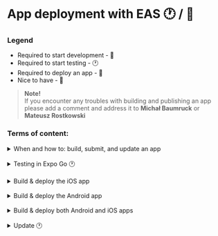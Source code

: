 # App deployment with EAS 🕐 / 📱

### Legend

<ul>
    <li>Required to start development - 🚀</li>
    <li>Required to start testing - 🕐</li>
    <li>Required to deploy an app - 📱</li>
    <li>Nice to have - 🌈</li>
</ul>

> **Note!** <br> If you encounter any troubles with building and publishing an app please add a comment and address it to <b>Michał Baumruck</b> or <b>Mateusz Rostkowski</b>

### Terms of content:

<details>
    <summary>When and how to: build, submit, and update an app</summary>

#### Legend
<table>
    <tr>
        <th>Name</th>
        <th>Description</th>
        <th>Type of testing</th>
        <th>Requirements</th>
        <th>When to USE</th>
    </tr>
    <tr>
        <td rowspan="2">Update</td>
        <td rowspan="2">
            <ul>
                <li>Replace javascript/typescript code in mobile app (expo go or native app)</li>
                <li>Use eas update</li>
            </ul>
        </td>
        <td>Expo go</td>
        <td>
            <ul>
                <li>Expo project configuration 🕐</li>
                <li>Testing in Expo Go 🕐</li>
            </ul>
        </td>
        <td>
            <ul>
                <li>When you want to perform fast tests,</li>
                <li>you can add native libraries, but the need to be supported by expo go (check expo docs if library is supported by expo go, for example: https://docs.expo.dev/versions/latest/sdk/accelerometer/)</li>
            </ul>
        </td>
    </tr>
    <tr>
        <td>Native app</td>
        <td>
            <ul>
                <li>App configuration 🕐</li>
                <li>Update</li>
            </ul>
        </td>
        <td>
            <ul>
                <li>When you have only typescript changes</li>
                <li>When you want to update native app</li>
            </ul>
        </td>
    </tr>
    <tr>
        <td>Build</td>
        <td>
            <ul>
                <li>Process of building native app</li>
                <li>Use eas build </li>
            </ul>
        </td>
        <td>Native app</td>
        <td rowspan="2">
            <ul>
                <li>App configuration 🕐</li>
                <li>
                    Before first build go through this:
                    <ul>
                        <li>iOS - Build & deploy the iOS app 🕐 / 📱 </li>
                        <li>android - Build & deploy Android app 🕐 / 📱</li>
                    </ul>
                </li>
            </ul>
        </td>
        <td>
            <ul>
                <li>When you want to build native app</li>
                <li>
                    When you have native changes, for example: 
                    <ul>
                        <li>adding native library</li>
                        <li>changing app icons / app names</li>
                        <li>adding expo plugin - https://docs.expo.dev/config-plugins/plugins-and-mods/</li>
                    </ul>
                </li>
            </ul>
        </td>
    </tr>
    <tr>
        <td>Submit</td>
        <td>
            <ul>
                <li>Process of submitting app to the stores (app store and play store)</li>
                <li>Use eas submit </li>
            </ul>
        </td>
        <td>Native app</td>
        <td>
            <ul>
                <li>When you want to submit app for testers or production users</li>
                <li>When you have created build and you want to submit it (in most cases it will go automatically build + submit)</li>
            </ul>
        </td>
    </tr>
</table>
<br>

#### Types of testing
<table>
    <tr>
        <th>Platform</th>
        <th>Pros</th>
        <th>Cons</th>
    </tr>
    <tr>
        <td>Expo go</td>
        <td>
            <ul>
                <li>Fast</li>
                <li>Easy</li>
                <li>Automated way to distribute app</li>
            </ul>
        </td>
        <td>
            <ul>
                <li>Can't test native modules that are not supported by expo go like: firebase analytics,  onesignal</li>
                <li>It's little different than native app, will need additional tests after testing in expo go</li>
            </ul>
        </td>
    </tr>
    <tr>
        <td>Native app</td>
        <td>
            <ul>
                <li>Testing all native modules</li>
                <li>Supports expo plugins</li>
            </ul>
        </td>
        <td>
            <ul>
                <li>Complicated build process (only for first time)</li>
                <li>Complicated distribution and installation on devices (only for first time)</li>
            </ul>
        </td>
    </tr>
</table>
</details>
<br>
<details>
    <summary>Testing in Expo Go 🕐 </summary>

When to use the Expo Go app:

<ul>
    <li>If you are developing an app - for other developers and for fast internal testing</li>
    <li>If you are developing an app, and do not have access to App Store and Google Play Store - for internal and external testing</li>
</ul>

When not to use the Expo Go app:

<ul>
    <li>
        If you have applied native features to an app for example - one-signal (libraries that need to apply native code to the app with expo-plugins)
        <ul>
            <li>in that case, you could use expo-dev-client to create your own Expo Go app with injected native code into it</li>
        </ul>
    </li>
</ul>

### Process:

1.Deploy app for tests in expo go.

The easiest way to allow testers to test an app on physical devices is to deploy the app to Expo Go.

If you follow the previous steps of instructions, have configured the expo project, logged into the Expo account, and have added an app configuration, you will be ready to deploy an app with just one command.

In terminal run:

```bash
yarn update:expo_go
```

2.Test the app on the physical device
<ol type="a">
    <li>
        Install the Expo Go app from Play Store (Android) or from App Store (iOS). <br>
        Your app will run in the Expo Go application as the wrapper to your original app.
    </li>
    <li>Log in to your Expo account in the Expo Go app.</li>
    <li>Select the proper organization, in which your app is deployed.</li>
    <li>Select the proper project (your app).</li>
    <li>Select the proper branch from which your build (update) was done.</li>
    <li>Select the proper build (update), that you want to test. </li>
</ol>

### Summary:

<ul>
    <li>You should have in mind that testing in the Expo Go app is limited to apps that do not apply native features for example - one-signal (libraries that need to apply native code to an app with expo-plugins).</li>
    <li>
        Testing inside the Expo Go app is divided by a branch (git branch) from which are generated builds (updates) - could be done for example - for every feature branch
        <ul>
            <li>you can easily switch between different branches - for example - test multiple features from code review just in one place (Expo Go)</li>
        </ul>
    </li>
    <li>
        If multiple builds (updates) are generated for the same branch, in the Expo Go app you can switch between each build 
        <ul>
            <li>you can easily switch between different builds (on the same feature branch) for example -to check when something was broken</li>
        </ul>
    </li>
</ul>
</details>
<br>
<details>
    <summary>Build & deploy the iOS app</summary>

1.Build first iOS binary 🕐 / 📱

<ol type="a">
<li>Check if you are already logged in to your eas/expo account</li>

```bash
eas whoami
```

If not please log in to your account before proceeding to the next step.

<li>In the terminal run the build command (choose the proper environment (qa/staging/production).</li>

```bash
yarn build:[qa/staging/production]:ios
```

<li>You will be asked to log in to your Apple account, please log in.</li>
<li>Choose your team and provider (possible binarapps if you deploy qa app).</li>
<li>
    If it will be your first build of the iOS app, you will be prompted to generate a new Apple Distribution Certificate." <br>
    If it is a new app please select y, otherwise, if you have Apple Distribution Certificate (.p12 file) you can press n and provide a path to .p12 certificate.
</li>
<li>
    If it will be your first build of the iOS app, you will be prompted to generate a new Provisioning Profile. <br>
    If you do not have Provisioning Profile please select y to generate a new one, otherwise, if you have Provisioning Profile (.mobileprovision file) you can press n and provide a path to .mobileprovision certificate.
</li>
<li>
    If it will be your first build of an iOS app, you will be asked to set Push Notifications for your project. <br>
    You can select y in case later you could need it, and generate a new Apple Push key.
</li>
</ol>

CONGRATULATION !! 🥳🥳 You just started your first IOS build of the QA app version!

2.Deploy the first iOS app version for tests in TestFlight. 🕐 / 📱

<ol type="a">
<li>
Creating new apps in App Store Connect <br>
When you created an iOS binary (your build is in progress or at least you've generated Distribution Certificate (.p12 file) and Provisioning Profile (.mobileprovision file)), you are ready to create and configure apps in App Store Connect. <br>
<ol type="I">
<li>Log in to App Store Connect to the account you were logged in to while building the app in the previous step.</li>
<li>
Create a new app. <br>
1.Got to the Apps tab.

![Apps tab](../static/deploy_apps.png)
2.Click on the +button to create a new app.

![Create new app](../static/deploy_add_button.png)
3.Select New app from the popup.

![Select new app](../static/deploy_new_app.png) <br>
4.Fill out the questionnaire about the newly created app.

![Fill out the questionnaire](../static/deploy_new_form.png) <br>

Fields description: <br>
1)Choose the platform which you want to support (probably only iOS). <br>
2)Add your app name. Depending on the type of your app, you are creating:
<br>
<br>
a)your app name (qa) <br>
b)your app name (staging) <br>
c)your app name <br>
<br>

3)Choose your primary language (English, Polish, or some other). <br>
4)Choose your bundle id.
<br>
<br>
When you went through the building app process correctly you should be able to choose the bundle id created for your app for example:
binarappsYOURAPPNAME 344h234g234d23423f4234 - com.binarapps.yourappname  - last part is your app bundle id, you should choose accurate to the app version (qa/staging/production)

<br>

5)You need to pass a unique ID that will not be visible in the store, it could be your bundle id for example com.binarapps.yourappname.qa <br>
6)You could choose limited access, only accounts with the role: Admins, Finance, and Reports, and people you add access will see the app in the App Store account
</li>
<li>Create and go through step ii again to cover qa/staging/production app depending on your strategy.</li>
</ol>
</li>
<li>
Submit the app to the Test Flight.
<ol type="I">
<li>
Configure eas.json file.

```
"submit": {
   "production": {
     "ios": {
       "ascAppId": "your_appStore_app_id",
       "appleTeamId": "your_apple_team_id",
       "appName": "your_app_name"
     }
   },
   "staging": {
     "ios": {
       "ascAppId": "your_appStore_app_id",
       "appleTeamId": "your_apple_team_id",
       "appName": "your_app_name"
     }
   },
   "qa": {
     "ios": {
       "ascAppId": "your_appStore_app_id",
       "appleTeamId": "your_apple_team_id",
       "appName": "your_app_name"
     }
   }
 }
```

Where: <br>
- your_appStore_app_id should be taken in that way.
- your_apple_team_id should be taken from Apple Developer Portal in that way.
- your_app_name should be your app name from App Store Connect.

<br>
</li>
<li>
    The first submission - authenticate the app submission process. <br>
    You can authenticate your builds in two different ways: <br>

1.<b>App Store Connect API Key.</b> <br>
To use this method you will need access to the App Store Connect account with the role of Account Holder. If you do not have such access, please authenticate with method <br>

<ol type="a">
<li>Generate API key - follow the instruction.</li>
<li>Save AuthKey.p8 file, key ID, and Issuer ID.</li>
<li>
Ensure that the build you want to submit is completed correctly. <br>
In project dir terminal run:

```bash
eas build:list --channel [qa/staging/production]
```

And check the last build. (choose the proper channel depending on your build/app environment)
</li>
<li>
Start the submission process, in project dir run the following command:

```bash
eas submit -p ios --latest
```

If you want to submit a different build than the latest one, you can run:

```bash
eas submit -p ios --id your_build_id
```

Where in place of your_build_id you could pass the id of the build from the build list (previous step). <br>
<br>
For the first submission you will need to go through the following questions:

- Select what to use for your project: Add a new ASC API Key
- Generate a new App Store Connect API Key:  no
- Path to App Store Connect API Key: AuthKey_YOUR-KEY-ID.p8
- Key ID: YOUR-KEY-ID (to be get from the instruction)
- Issuer ID: YOUR-ISSUER-ID (to be get from the instruction)

<br>
After applying this data submission process will start. CONGRATULATIONS !! 🥳🥳 You have just started your first iOS build submission!
</li>
</ol>
</li>
</ol>
</li>
</ol>

2.<b>Apple App-Specific Password.</b>
<ol type="a">
<li>
Generate App-Specific Password - follow the instruction. <br>
You can name your App-specific password for example as EAS submit.
</li>
<li>Copy the newly generated password. (if not copied, please create a new App-Specific Password, and remove the previous one).</li>
<li>
Store password in expo service (we will name it → EXPO_APPLE_APP_SPECIFIC_PASSWORD). <br>
In project dir terminal run:

```bash
eas secret:create --scope project --name EXPO_APPLE_APP_SPECIFIC_PASSWORD --value YOUR_GENERATED_APP_SPECIFIC_PASSWORD --type string
```

In place of YOUR_GENERATED_APP_SPECIFIC_PASSWORD provide your generated password.
</li>
<li>
Configure eas.json file, to authenticate the submission process with your App-Specific Password. <br>
Add the following lines (do not remove existing configuration added in 4.b.i step).

```
"submit": {
    "production": {
      "ios": {
        "appleId": "your_apple_id",
      }
    },
    "staging": {
      "ios": {
        "appleId": "your_apple_id",
      }
    },
    "qa": {
      "ios": {
        "appleId": "your_apple_id",
      }
    }
} 
```

Where your_apple_id is your apple ID with access to App Store Connect. (for example m.baumruck@binarapps.com)
</li>
<li>
Store your apple account password as an expo secret in the expo service. <br>
To allow other users and CI to submit the app to the store, and sign in with an app-specific password, you need to allow expo services to authenticate with your account. To do that, expo service will log in to your apple account with your apple id (provided in eas.json in the previous step and apple password (stored as a secret on the expo service). <br>
In project dir terminal run: 

```bash
eas secret:create --scope project --name EXPO_APPLE_PASSWORD --value YOUR_APPLE_PASSWORD --type string
```

In place of YOUR_APPLE_PASSWORD provide your apple password.
</li>
<li>
Start the submission process, in project dir run the following command:

```bash
eas submit -p ios --latest
```

If you want to submit a different build than the latest one, you can run:

```bash
eas submit -p ios --id your_build_id
```

Where in place of your_build_id you could pass the id of the build from the build list (previous step). <br>
<br>
CONGRATULATIONS !! 🥳🥳 You have just started your first iOS build submission!
</li>
</ol>

3.Build and deploy the next versions of the app to TestFlight. 🕐 / 📱 <br>
<br>
To run this step, ensure that you already have built and deployed the first version of the app (it means, that you need to go through steps 3 and 4 for qa/staging/production version of the app depending on your needs)

In project dir run in terminal:

```bash
yarn deploy:[qa/staging/production]:ios
```

Choose the proper app version depending on the environment for which you want to create a build. 
</details>
<br>
<details>
    <summary>Build & deploy the Android app</summary>

1.Build first Android binary 🕐 / 📱

<ol type="a">
<li>
Select the proper build type <br>
You need to decide if you want to build an app that will be shared with Google Play Store or if it will be sent directly to final users.

If it will be deployed to the store you should build an <b>app-bundle</b> (.aab) file otherwise an <b>apk</b> (.apk) file. <br>
<br>

Configure buildType in eas.json as follows:

```
{
    "build": {                           
        "production": {
            "android": {
                "buildType": "app-bundle" // you can choose here between apk and app-bundle
                // ...rest of the properties
            }
        },
         "staging": {
            "android": {
                "buildType": "app-bundle" // you can choose here between apk and app-bundle
                // ...rest of the properties
            }
        },
         "qa": {
            "android": {
                "buildType": "apk" // you can choose here between apk and app-bundle
                // ...rest of the properties
            }
        }
    }
}
```

</li>
<li>
In the terminal run the build command (choose the proper environment (qa/staging/production)

```bash
yarn build:[qa/staging/production]:android
```
</li>
<li>
⚠️ You will be asked to generate a new Android Keystore. ⚠️

If your app already exists (perhaps the app has already been deployed to the store) and you have the Keystore file press <b>n</b> and follow the steps. <br>

If you do not have the Keystore file yet press <b>y</b>. <br>
<br>
CONGRATULATION !! 🥳🥳 You just started the first Android build of your app!
</li>
</ol>

2.Deploy the first version of the Android app for tests in Google Play Store. (internal testing) ?? / ?? <br>
The first submission to Google Play Store needs to be done manually.
<ol type="a">
<li>Log in to Play Developer Console.</li>
<li>
Choose your developer account (if you have more than one):

![Choose account](../static/android_account.png)
</li>
<li>
Create new app
<ol type="i">
<li>
Press Create App button on the right

![Create app button](../static/android_create_button.png)
</li>
<li>
Fill out the form for creating about new App.

![Fill the form](../static/android_create_form.png)

Fields description:

1)Add your app name. Depending on the type of your app, you are creating: <br>
<br>
a)your app name (qa) <br>
b)your app name (staging) <br>
c)your app name <br>
<br>
2)Choose your primary language (English, Polish, or some other).

3)Confirm Developer Programme Polices and US export laws <br>
<br>
</li>
<li>
Press Create app button in the right bottom corner (picture in the previous step). <br>
You should create a new app for each environment you need to use (e.g. qa, staging, production).
</li>
</ol>
</li>
<br>
<li>
Download your build file (<b>apk</b> or <b>app-bundle</b>) from the expo dev console.
<ol type="i">
<li>Log in to the expo dev console.</li>
<li>Choose your organization from the dropdown in the top left corner.</li>
<li>Choose your project from the left sidebar.</li>
<li>
Choose Builds tab from the left sidebar.

![Builds tab](../static/android_builds.png)
</li>
<li>
Pick a build you want to release for testing

![Pick a build](../static/android_pick_build.png)
<br>
<br>
Sometimes if you do not see the build which you want to download, you may need to refresh the page (there is some heavy caching on the Expo site).
</li>
<li>
Download the build binary file. 

![Download build](../static/android_download.png)

If you downloaded an <b>apk</b> file, you can share this file directly with your end users (could be sent via slack, diawi, google drive, etc.).

If you downloaded an <b>app-bundle</b> file, it will be used in the next step.
</li>
</ol>
</li>
<li>
Prepare the internal test.
<ol type="i">
<li>
Go to the Internal testing tab from the menu on the left (ensure you are working on the proper app - the app name is visible in the right top corner) 

![Internal testing tab](../static/androind_internal_testing.png)
</li>
<li>
Press Create new release button.

![Create new release](../static/android_new_release.png)

</li>
<li>
Upload the binary file (downloaded in the previous step <b>app-bundle</b> file - .aab) and fill out the release form.

![Upload binary](../static/android_upload_binary.png)

Fields description: <br>
1)Button to upload binary file (upload binary download in the previous step (7.d). <br>
2)Release name - will be automatically filled based on your build number and app version. You could change it to any other name. <br>
3)Release notes - notes visible for users in the Play Store talking about changes in the current version of the app.
</li>
<li>
Press Review release button

![Review release](../static/android_review_release.png)
</li>
<li>
Rollout new release

If your app does not have any issues (there will be shown no errors) it means that is ready to go public. <br>
<br>
Press Start roll-out internal testing button

![Start rollout](../static/android_start_rollout.png)

If you meet any errors, you need to resolve them before releasing an app for internal testing.
</li>
<li>
Confirm roll-out operation modal

Press the Rollout button.

![Confirm rollout](../static/android_confirm_rollout.png)

CONGRATULATION !! 🥳🥳 You just released the first version of the app for internal testing.
</li>
</ol>
</li>
<li>
Invite testers to test your app.
<ol type="i">
<li>Go to the internal testing tab (7.e.i)</li>
<li>
Enter Testers tab

![Testers tab](../static/android_testers_tab.png)
</li>
<li>
Add testers.

You can add testers in two different ways.

![Choose testers](../static/android_choose_testers.png)

1)Select an already define (if you have such) list of testers for example Binarapps <br>
2)Create a new list of testers. You will need to add names and testers' emails to the list. <br>
<br>
To apply any changes press Save changes button in the bottom right corner.
</li>
<li>
Send invitation link to testers.

1.Press Copy link button

![Copy link](../static/android_copy_link.png)

2.Send copied link to testers.

Testers should enter the link in web browser (ideally on a mobile device) when they are logged in to the email address provided on the testers list. Otherwise, the link could be opened in incognito mode - login is required to the proper Google Account.<br>
<br>
3.Testers should accept invitation by pressing Accept invite button.

![Accept invite](../static/android_accept_invite.png)

4.Testers are now able to download an app from Google Play Store - press the button download it on Google Play.

The link needs to be opened on an Android device, otherwise, the installation will not be possible.

![Download app](../static/android_install_app.png)

CONGRATULATION !! 🥳🥳 You just invited the first tester of the app for internal testing.
</li>
</ol>
</li>
</ol>
<br>
3.Build and deploy the next versions of the app to the Google Play Store. 🌈 / 🕐 / 📱 <br>
<br>
To run this step, ensure that you already have built and deployed the first version of the app (it means, that you need to go through steps 6 and 7 for qa / staging / production version of the app depending of your needs) <br>
<br>
Only the first submission of the Android app needs to be done manually. Every next submission could be automated 🥳. <br>
To make it possible, <b>Google Service Account</b> key file needs to be provided.

<ol type="a">
<li>
Generate <b>Google Service Account</b> key → follow the instruction.

To generate the above you will need to contact with account owner of your project.
</li>
<li>Put generated <b>Google Service Account</b> key in the root dir of your project.</li>
<li>
Add Google Service Account key to .gitignore file.

```
your_google_service_account_key.json
```
</li>
<li>
Configure eas.json to use the <b>Google Account Service</b> key, and to send a new app version for the internal testing path.

```
"submit": {
    "production": {
      "android": {
        "serviceAccountKeyPath": "path_to_your_google_service_account_key",
        "track":"internal"
      }
    },
    "staging": {
      "android": {
        "serviceAccountKeyPath": "path_to_your_google_service_account_key",
        "track":"internal"
      }
    },
    "qa": {
      "android": {
        "serviceAccountKeyPath": "path_to_your_google_service_account_key",
        "track":"internal"
      }
    }
}
```
</li>
<li>
Build and deploy a new version of the app

In project dir terminal run:

```bash
yarn deploy:[qa/staging/production]:android
```

Choose the proper app version depending on the environment for which you want to create a build. <br>
<br>
CONGRATULATION !! 🥳🥳 You have just automated the build and deployment process for Android!
</li>
</ol>
</details>
<br>
<details>
    <summary>Build & deploy both Android and iOS apps</summary>

<ol>
<li>
Build and deploy the next version of Android and iOS simultaneously.  🌈 / 🕐 /📱

If you automated the submission process for Android and iOS (step build and deploy iOS app and step build and deploy Android app) you can build and upload both Android and iOS apps with just one command. <br>
<br>
In project dir terminal run:

```bash
yarn deploy:[qa/staging/production]
```

Choose the proper app version depending on the environment for which you want to create a build. <br>
<br>
CONGRATULATION !! 🥳🥳 You have just learned how to run the build and deploy process with just one command for both Android and iOS!
</li>
</ol>
</details>
<br>
<details>
    <summary>Update 🕐</summary>

Remember, you can use EAS update only to publish changes to the update layer of code → Javascript/Typescript code, image assets etc.

If you need to update any app config, app icon, splash or native code inside the binary etc. you need to create new build.

<ol>
<li>What is EAS update? </li>
<li>When to use EAS Update? </li>
<li>When to not use update?</li>
<li>
How to use update?
<ol>
<li>branch</li>
<li>release channel</li>
<li>configuration - eas.json</li>
</ol>
</li>
</ol>
</details>
